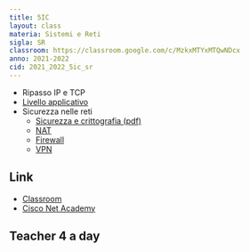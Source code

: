 ```yaml
---
title: 5IC
layout: class
materia: Sistemi e Reti
sigla: SR
classroom: https://classroom.google.com/c/MzkxMTYxMTQwNDcx
anno: 2021-2022
cid: 2021_2022_5ic_sr
---
```


* Ripasso IP e TCP
* [Livello applicativo](/content/sr/application.html)
* Sicurezza nelle reti
	* [Sicurezza e crittografia (pdf)](/content/dispense/sr/crittografia.pdf)
	* [NAT](/content/sr/nat.html)
	* [Firewall](/content/sr/firewall.html)
	* [VPN](/content/sr/vpn.html)

## Link
<ul>
	<li><a href="{{ page.classroom }}" target="_blank">Classroom</a></li>
	<li><a href="https://netacad.com/" target="_blank">Cisco Net Academy</a></li>
</ul>

## Teacher 4 a day
